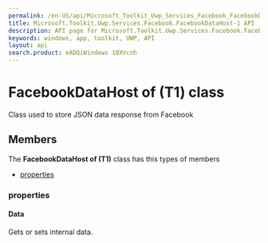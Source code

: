 ```yaml
---
permalink: /en-US/api/Microsoft_Toolkit_Uwp_Services_Facebook_FacebookDataHost-1.htm
title: Microsoft.Toolkit.Uwp.Services.Facebook.FacebookDataHost-1 API 
description: API page for Microsoft.Toolkit.Uwp.Services.Facebook.FacebookDataHost-1
keywords: windows, app, toolkit, UWP, API
layout: api
search.product: eADQiWindows 10XVcnh
---
```



# FacebookDataHost of (T1) class

Class used to store JSON data response from Facebook

## Members

The **FacebookDataHost of (T1)** class has this types of members

* [properties](#properties)

### properties

#### Data

Gets or sets internal data.


